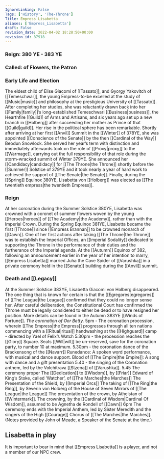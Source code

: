 ```yaml
---
IgnoreLinking: False
Tags: ['History', 'The-Throne']
Title: Empress Lisabetta
aliases: ['Empress_Lisabetta']
draft: False
revision_date: 2022-04-02 18:28:50+00:00
revision_id: 87918
---
```


### Reign: 380 YE - 383 YE
### Called: of Flowers, the Patron
### Early Life and Election
The eldest child of Elise Giacomi of [[Tassato]], and Gyorgy Yakovitch of [[Temeschwar]], the young Empress-to-be excelled at the study of [[Music|music]] and philosophy at the prestigious University of [[Tassato]]. After completing her studies, she was reluctantly drawn back into her [[Family|family]]’s long-established Temeschwari [[Business|business]], the Hearthfire [[Guild]] of Arms and Artisans, and six years ago set up a new branch in [[Holberg]] after succeeding her mother as Prince of that [[Guild|guild]].
Her rise in the political sphere has been remarkable. Shortly after arriving at her first [[Anvil]] Summit in the [[Winter]] of 378YE, she was appointed [[Conscience of the Senate]] by the then [[Cardinal of the Way]] Beodun Snowlock. She served her year’s term with distinction and immediately afterwards took on the role of [[Proxy|proxy]] to the [[Warmage]], carrying out the full responsibility of that role during the storm-wracked summit of Winter 379YE. She announced her [[Candidacy|candidacy]] for [[The Throne|the Throne]] shortly before the [[Summer]] Solstice of 379YE and it took nearly a year of hard work to achieved the support of [[The Senate|the Senate]]. 
Finally, during the [[Spring]] Equinox 380YE, Lisabetta von [[Holberg]] was elected as [[The twentieth empress|the twentieth Empress]].
### Reign
At her coronation during the Summer Solstice 380YE, Lisabetta was crowned with a coronet of summer flowers woven by the young [[Heroes|heroes]] of [[The Academy|the Academy]], rather than with the Imperial Crown. During the Spring Equinox 381YE, Lisabetta became the first [[Throne]] since [[Empress Brannan]] to be crowned monarch of [[Dawn]].
One of her first actions after taking [[The Throne|the Throne]] was to establish the Imperial Offices, an [[Imperial Sodality]] dedicated to supporting the Throne in the performance of their duties and the furtherance of the Imperial agenda.
At the [[Autumn]] Equinox of 382, following an announcement earlier in the year of her intention to marry, [[Empress Lisabetta]] married Juha the Cave Spider of [[Varushka]] in a private ceremony held in the [[Senate]] building during the [[Anvil]] summit.
### Death and [[Legacy]]
At the Summer Solstice 383YE, Lisabetta Giacomi von Holberg disappeared. The one thing that is known for certain is that the [[Egregores|egregores]] of [[The League|the League]] confirmed that they could no longer sense her.  After careful deliberation, the Constitutional Court has confirmed the Throne must be legally considered to either be dead or to have resigned her position. 
More details can be found in the Autumn 383YE [[Winds of Fortune]].
*The coronation of Oor Betty.*
5pm - The coronation procession, wherein [[The Empress|the Empress]] progresses through all ten nations commencing with a [[Ritual|ritual]] handwashing  at the [[Highguard]] camp - directed by Yael of Felix’s Watch
5.30pm - the procession reaches the [[Glory]] Square. Seats [[Will|will]] be un-reserved, save for the coronation party, to number 10 at maximum.
5.30pm - the coronation dance of the Brackensong of the [[Navarr]]
Runedance: A spoken word performance, with musical and dance support.
Blood of [[The Empire|the Empire]]: A song with dance and a gift presentation
5.40 - the singing of the Coronation anthem, led by the Volchitrava [[Stzena]] of [[Varushka]].
5.45 The ceremony proper
The [[Dedication]] to [[Wisdom]], by [[Friar]] Edward of King’s Stoke, called ‘Watcher’, of [[The Marches|the Marches]]
The Presentation of the Shield, by [[Imperial Orcs]]
The taking of [[The Ring|the Ring]], by Severin von Holberg of the House of Seven Mirrors of [[The League|the League]]
The presentation of the crown, by Athelstan of [[Wintermark]].
The crowning, by the [[Cardinal of Wisdom|Cardinal Of Wisdom]], assumed to be Agnetha de Rondell of [[Dawn]]
6pm The ceremony ends with the Imperial Anthem, led by Sister Meredith and the singers of the High [[Courage]] Chorus of [[The Marches|the Marches]].
(Notes provided by John of Meade, a Speaker of the Senate at the time.)
## Lisabetta in play
It is important to bear in mind that [[Empress Lisabetta]] is a player, and not a member of our NPC crew.